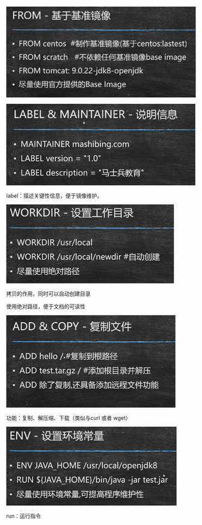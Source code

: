 ![image-20201224081231605](09-Dokerfile基础命令.assets/image-20201224081231605.png)

![image-20201224090228895](09-Dokerfile基础命令.assets/image-20201224090228895.png)

label：描述关键性信息，便于镜像维护。

![image-20201225080701028](09-Dokerfile基础命令.assets/image-20201225080701028.png)

拷贝的作用，同时可以自动创建目录

使用绝对路径，便于文档的可读性

![image-20201225080851416](09-Dokerfile基础命令.assets/image-20201225080851416.png)

 功能：复制、解压缩、下载（类似与curl 或者 wget）

![image-20201225081016622](09-Dokerfile基础命令.assets/image-20201225081016622.png)

run：运行指令

